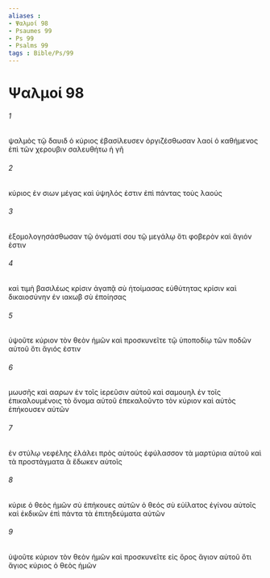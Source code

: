 ```yaml
---
aliases : 
- Ψαλμοί 98
- Psaumes 99
- Ps 99
- Psalms 99
tags : Bible/Ps/99
---
```


# Ψαλμοί 98

###### 1
ψαλμὸς τῷ δαυιδ ὁ κύριος ἐβασίλευσεν ὀργιζέσθωσαν λαοί ὁ καθήμενος ἐπὶ τῶν χερουβιν σαλευθήτω ἡ γῆ
###### 2
κύριος ἐν σιων μέγας καὶ ὑψηλός ἐστιν ἐπὶ πάντας τοὺς λαούς
###### 3
ἐξομολογησάσθωσαν τῷ ὀνόματί σου τῷ μεγάλῳ ὅτι φοβερὸν καὶ ἅγιόν ἐστιν
###### 4
καὶ τιμὴ βασιλέως κρίσιν ἀγαπᾷ σὺ ἡτοίμασας εὐθύτητας κρίσιν καὶ δικαιοσύνην ἐν ιακωβ σὺ ἐποίησας
###### 5
ὑψοῦτε κύριον τὸν θεὸν ἡμῶν καὶ προσκυνεῖτε τῷ ὑποποδίῳ τῶν ποδῶν αὐτοῦ ὅτι ἅγιός ἐστιν
###### 6
μωυσῆς καὶ ααρων ἐν τοῖς ἱερεῦσιν αὐτοῦ καὶ σαμουηλ ἐν τοῖς ἐπικαλουμένοις τὸ ὄνομα αὐτοῦ ἐπεκαλοῦντο τὸν κύριον καὶ αὐτὸς ἐπήκουσεν αὐτῶν
###### 7
ἐν στύλῳ νεφέλης ἐλάλει πρὸς αὐτούς ἐφύλασσον τὰ μαρτύρια αὐτοῦ καὶ τὰ προστάγματα ἃ ἔδωκεν αὐτοῖς
###### 8
κύριε ὁ θεὸς ἡμῶν σὺ ἐπήκουες αὐτῶν ὁ θεός σὺ εὐίλατος ἐγίνου αὐτοῖς καὶ ἐκδικῶν ἐπὶ πάντα τὰ ἐπιτηδεύματα αὐτῶν
###### 9
ὑψοῦτε κύριον τὸν θεὸν ἡμῶν καὶ προσκυνεῖτε εἰς ὄρος ἅγιον αὐτοῦ ὅτι ἅγιος κύριος ὁ θεὸς ἡμῶν
